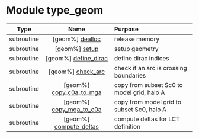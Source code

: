 # Module type_geom

| Type | Name | Purpose |
| :--: | :--: | :---------- |
| subroutine | [geom%] [dealloc](https://github.com/JCSDA/saber/src/saber/bump/type_geom.F90#L101) | release memory |
| subroutine | [geom%] [setup](https://github.com/JCSDA/saber/src/saber/bump/type_geom.F90#L145) | setup geometry |
| subroutine | [geom%] [define_dirac](https://github.com/JCSDA/saber/src/saber/bump/type_geom.F90#L723) | define dirac indices |
| subroutine | [geom%] [check_arc](https://github.com/JCSDA/saber/src/saber/bump/type_geom.F90#L778) | check if an arc is crossing boundaries |
| subroutine | [geom%] [copy_c0a_to_mga](https://github.com/JCSDA/saber/src/saber/bump/type_geom.F90#L832) | copy from subset Sc0 to model grid, halo A |
| subroutine | [geom%] [copy_mga_to_c0a](https://github.com/JCSDA/saber/src/saber/bump/type_geom.F90#L871) | copy from model grid to subset Sc0, halo A |
| subroutine | [geom%] [compute_deltas](https://github.com/JCSDA/saber/src/saber/bump/type_geom.F90#L933) | compute deltas for LCT definition |
